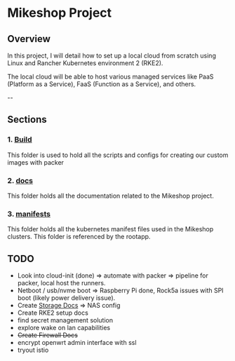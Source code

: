 # Mikeshop Project

## Overview

In this project, I will detail how to set up a local cloud from scratch using Linux and Rancher Kubernetes environment 2 (RKE2).

The local cloud will be able to host various managed services like PaaS (Platform as a Service), FaaS (Function as a Service), and others.

--

## Sections

### 1. [Build](./build)
This folder is used to hold all the scripts and configs for creating our custom images with packer
### 2. [docs](./docs)
This folder holds all the documentation related to the Mikeshop project.
### 3. [manifests](./manifests)
This folder holds all the kubernetes manifest files used in the Mikeshop clusters. This folder is referenced by the rootapp. 

[//]: # (1. Router / Firewall setup => openwrt)

[//]: # ()
[//]: # (### Storage)

[//]: # (1. DIY NAS)

[//]: # (2. Longhorn)

[//]: # ()
[//]: # (### OS)

[//]: # (1. Ubuntu)

[//]: # (    1. Cloud-init config)

[//]: # (2. Armbian &#40;Ubuntu-based&#41; for easy integration with our SBCs)

[//]: # (    1. Boot config)

[//]: # (    2. Cloud-init config )

[//]: # ()
[//]: # (### Software)

[//]: # (1. RKE)

[//]: # (2. Packer)

## TODO

- Look into cloud-init (done) => automate with packer => pipeline for packer, local host the runners.
- Netboot / usb/nvme boot => Raspberry Pi done, Rock5a issues with SPI boot (likely power delivery issue).
- Create [Storage Docs](docs/setup/hardware/storage/NAS/readme.md) => NAS config
- Create RKE2 setup docs
- find secret management solution
- explore wake on lan capabilities
- ~~Create Firewall Docs~~
- encrypt openwrt admin interface with ssl
- tryout istio
